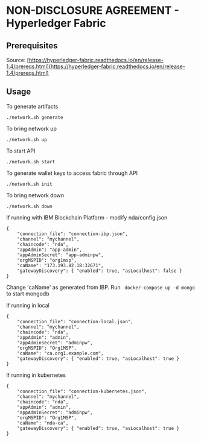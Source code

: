 # NON-DISCLOSURE AGREEMENT - Hyperledger Fabric

## Prerequisites

Source: [https://hyperledger-fabric.readthedocs.io/en/release-1.4/prereqs.html](https://hyperledger-fabric.readthedocs.io/en/release-1.4/prereqs.html)

## Usage

To generate artifacts

```
./network.sh generate
```

To bring network up

```
./network.sh up
```

To start API

```
./network.sh start
```

To generate wallet keys to access fabric through API

```
./network.sh init
```

To bring network down

```
./network.sh down
```


If running with IBM Blockchain Platform - modify nda/config.json
```
{
    "connection_file": "connection-ibp.json",
    "channel": "mychannel",
    "chaincode": "nda",
    "appAdmin": "app-admin",
    "appAdminSecret": "app-adminpw",
    "orgMSPID": "org1msp",
    "caName": "173.193.82.18:32671",
    "gatewayDiscovery": { "enabled": true, "asLocalhost": false }
}
```
Change 'caName' as generated from IBP. 
Run ``` docker-compose up -d mongo``` to start mongodb

If running in local
```
{
    "connection_file": "connection-local.json",
    "channel": "mychannel",
    "chaincode": "nda",
    "appAdmin": "admin",
    "appAdminSecret": "adminpw",
    "orgMSPID": "Org1MSP",
    "caName": "ca.org1.example.com",
    "gatewayDiscovery": { "enabled": true, "asLocalhost": true }
}
```

If running in kubernetes
```
{
    "connection_file": "connection-kubernetes.json",
    "channel": "mychannel",
    "chaincode": "nda",
    "appAdmin": "admin",
    "appAdminSecret": "adminpw",
    "orgMSPID": "Org1MSP",
    "caName": "nda-ca",
    "gatewayDiscovery": { "enabled": true, "asLocalhost": true }
}
```